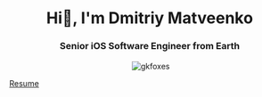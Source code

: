 <h1 align="center">Hi🌈, I'm Dmitriy Matveenko</h1>
<h3 align="center">Senior iOS Software Engineer from Earth</h3>

<p align="center">&nbsp;<img align="center" src="https://github-readme-stats.vercel.app/api?username=gkfoxes&show_icons=true&locale=en" alt="gkfoxes" /></p>

[Resume](https://drive.google.com/file/d/1UMxjp2r2TM81tJrIc-Slri20tD6arEQ-/view?usp=sharing)
